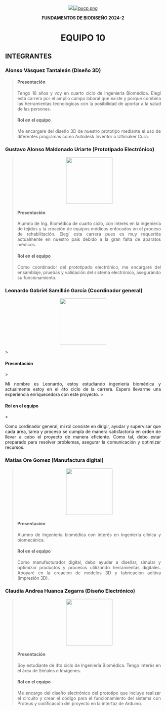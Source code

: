 <p align="center">
  <img src="[https://fundbio.github.io/images/pucp_upch.png]>
</p>

[![pucp.png](https://i.postimg.cc/XYL9GXMR/pucp.png)](https://postimg.cc/rDdD7Vwj)
---

<b><p align="center"> FUNDAMENTOS DE BIODISEÑO 2024-2 </b>
<h1><p align="center"> EQUIPO 10 </p></h1>

<h2> INTEGRANTES </h2>

<h3> Alonso Vásquez Tantaleán (Diseño 3D)</h3>

> <h4> Presentación </h4>
>
> <p align="justify"> Tengo 18 años y voy en cuarto ciclo de Ingeniería Biomédica. Elegí esta carrera por el amplio campo laboral que existe y porque combina las herramientas tecnologicas con la posibilidad de aportar a la salud de las personas. </p>
> <h4> Rol en el equipo</h4>
> <p align="justify"> Me encargare del diseño 3D de nuestro prototipo mediante el uso de diferentes programas como Autodesk Inventor o Ultimaker Cura. </p>

<h3> Gustavo Alonso Maldonado Uriarte (Prototipado Electrónico) </h3>

><p align="center" ><img src="[https://i.postimg.cc/9QJvwwtt/20240701-2157452.jpg]" style="width: 150px"></p>
> <h4> Presentación </h4>
> <p align="justify"> Alumno de Ing. Biomédica de cuarto ciclo, con interés en la ingeniería de tejidos y la creación de equipos médicos enfocados en el proceso de rehabilitación. Elegí esta carrera pues es muy requerida actualmente en nuestro país debido a la gran falta de aparatos médicos. </p>
> <h4> Rol en el equipo</h4>
> <p align="justify"> Como coordinador del prototipado electrónico, me encargaré del ensamblaje, pruebas y validación del sistema electrónico, asegurando su funcionamiento. </p>

<h3> Leonardo Gabriel Samillán García (Coordinador general) </h3>

<p align="center" ><img src="https://i.postimg.cc/tgxkPjjj/foto2.jpg" style="width: 150px"></p>
> <h4> Presentación </h4>
> <p align="justify"> Mi nombre es Leonardo, estoy estudiando ingeniería biomédica y actualmente estoy en el 4to ciclo de la carrera. Espero llevarme una experiencia enriquecedora con este proyecto. </h4>
> <h4> Rol en el equipo</h4>
> <p align="justify"> Como cordinador general, mi rol consiste en dirigir, ayudar y supervisar que cada área, tarea y proceso se cumpla de manera satisfactoria en orden de llevar a cabo el proyecto de manera eficiente. Como tal, debo estar preparado para resolver problemas, asegurar la comunicación y optimizar recursos. </p>

<h3> Matias Ore Gomez (Manufactura digital) </h3>

> <p align="center" ><img src="https://i.postimg.cc/9QJvwwtt/20240701-2157452.jpg" style="width: 150px"></p>
> <h4> Presentación </h4>
> <p align="justify"> Alumno de Ingeniería biomédica con interés en ingeniería clínica y biomecánica. </h4>
> <h4> Rol en el equipo</h4>
> <p align="justify"> Como manufacturador digital, debo ayudar a diseñar, simular y optimizar productos y procesos utilizando herramientas digitales. Apoyaré en la creación de modelos 3D y fabricación aditiva (impresión 3D). </p>

<h3> Claudia Andrea Huanca Zegarra (Diseño Electrónico)</h3>

> <p align="center" ><img src="https://i.postimg.cc/JzGCrgr1/fotoC.jpg" style="width: 150px"></p>
> <h4> Presentación </h4>
> <p align="justify"> Soy estudiante de 4to ciclo de Ingeniería Biomédica. Tengo interés en el área de Señales e Imágenes.  </p>
> <h4> Rol en el equipo</h4>
> <p align="justify"> Me encargo del diseño electrónico del prototipo que incluye realizar el circuito y crear el código para el funcionamiento del sistema con Proteus y codificación del proyecto en la interfaz de Arduino. </p>
